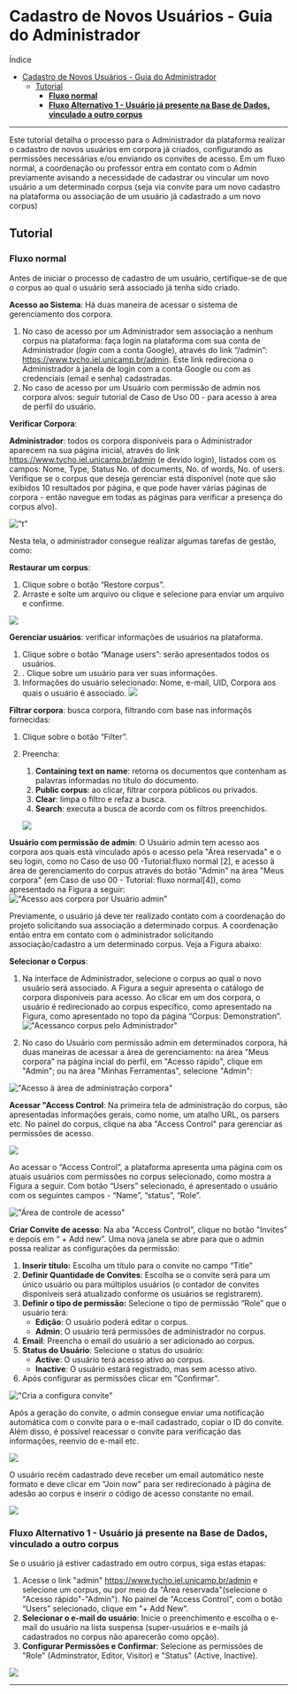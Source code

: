 # Cadastro de Novos Usuários - Guia do Administrador

Índice

- [Cadastro de Novos Usuários - Guia do Administrador](#cadastro-de-novos-usuários---guia-do-administrador)
  - [Tutorial](#tutorial)
    - [**Fluxo normal**](#fluxo-normal)
    - [**Fluxo Alternativo 1 - Usuário já presente na Base de Dados, vinculado a outro corpus**](#fluxo-alternativo-1---usuário-já-presente-na-base-de-dados-vinculado-a-outro-corpus)

---

Este tutorial detalha o processo para o Administrador da plataforma realizar o cadastro de novos usuários em corpora já criados, configurando as permissões necessárias e/ou enviando os convites de acesso. Em um fluxo normal, a coordenação ou professor entra em contato com o Admin previamente avisando a necessidade de cadastrar ou vincular um novo usuário a um determinado corpus (seja via convite para um novo cadastro na plataforma ou associação de um usuário já cadastrado a um novo corpus)

<!--REVISAR: ver com o Luis se vai haver modificação no processo de solicitação de cadastro-->

## Tutorial

### **Fluxo normal**

Antes de iniciar o processo de cadastro de um usuário, certifique-se de que o corpus ao qual o usuário será associado já tenha sido criado.

**Acesso ao Sistema**: Há duas maneira de acessar o sistema de gerenciamento dos corpora.

1.  No caso de acesso por um Administrador sem associação a nenhum corpus na plataforma: faça login na plataforma com sua conta de Administrador (_login_ com a conta Google), através do link “/admin”: <https://www.tycho.iel.unicamp.br/admin>. Este link redireciona o Administrador à janela de login com a conta Google ou com as credenciais (email e senha) cadastradas.
2.  No caso de acesso por um Usuário com permissão de admin nos corpora alvos: seguir tutorial de Caso de Uso 00 - para acesso à area de perfil do usuário.

**Verificar Corpora**:

**Administrador**: todos os corpora disponíveis para o Administrador aparecem na sua página inicial, através do link <https://www.tycho.iel.unicamp.br/admin> (e devido login), listados com os campos: Nome, Type, Status No. of documents, No. of words, No. of users. Verifique se o corpus que deseja gerenciar está disponível (note que são exibidos 10 resultados por página, e que pode haver várias páginas de corpora - então navegue em todas as páginas para verificar a presença do corpus alvo).

!["t"](./images/rnu/tycho_admin_50.png)

Nesta tela, o administrador consegue realizar algumas tarefas de gestão, como:

**Restaurar um corpus**:

1.  Clique sobre o botão “Restore corpus”.
2.  Arraste e solte um arquivo ou clique e selecione para enviar um arquivo e confirme.

![](./images/rnu/tycho_admin_51.png)

**Gerenciar usuários**: verificar informações de usuários na plataforma.

1.  Clique sobre o botão “Manage users”: serão apresentados todos os usuários.
2.  . Clique sobre um usuário para ver suas informações.
3.  Informações do usuário selecionado: Nome, e-mail, UID, Corpora aos quais o usuário é associado.
    ![](./images/rnu/tycho_admin_52.png)

**Filtrar corpora**: busca corpora, filtrando com base nas informaçõs fornecidas:

1.  Clique sobre o botão “Filter”.
2.  Preencha:

    1. **Containing text on name**: retorna os documentos que contenham as palavras informadas no título do documento.
    2. **Public corpus**: ao clicar, filtrar corpora públicos ou privados.
    3. **Clear**: limpa o filtro e refaz a busca.
    4. **Search**: executa a busca de acordo com os filtros preenchidos.

    ![](./images/rnu/tycho_admin_54.png)

**Usuário com permissão de admin**: O Usuário admin tem acesso aos corpora aos quais está vínculado após o acesso pela "Área reservada" e o seu login, como no Caso de uso 00 -Tutorial:fluxo normal [2], e acesso à área de gerenciamento do corpus através do botão "Admin" na área "Meus corpora" (em Caso de uso 00 - Tutorial: fluxo normal[4]), como apresentado na Figura a seguir:<br>
!["Acesso aos corpora por Usuário admin"](./images/rnu/perfil_plataforma.png)

Previamente, o usuário já deve ter realizado contato com a coordenação do projeto solicitando sua associação a determinado corpus. A coordenação então entra em contato com o administrador solicitando associação/cadastro a um determinado corpus. Veja a Figura abaixo:

**Selecionar o Corpus**:

1.  Na interface de Administrador, selecione o corpus ao qual o novo usuário será associado. A Figura a seguir apresenta o catálogo de corpora disponíveis para acesso. Ao clicar em um dos corpora, o usuário é redirecionado ao corpus específico, como apresentado na Figura, como apresentado no topo da página “Corpus: Demonstration”.<br>
    !["Acessanco corpus pelo Administrador"](./images/rnu/selecionando_corpus_demo.png)

2.  No caso do Usuário com permissão admin em determinados corpora, há duas maneiras de acessar a área de gerenciamento: na área "Meus corpora" na página incial do perfil, em "Acesso rápido", clique em "Admin"; ou na área "Minhas Ferramentas", selecione "Admin":

!["Acesso à área de administração corpora"](./images/rnu/acesso_rapido_admin.png)

**Acessar "Access Control**: Na primeira tela de administração do corpus, são apresentadas informações gerais, como nome, um atalho URL, os parsers etc. No painel do corpus, clique na aba "Access Control" para gerenciar as permissões de acesso.

![](./images/rnu/tycho_admin_55.png)

Ao acessar o “Access Control”, a plataforma apresenta uma página com os atuais usuários com permissões no corpus selecionado, como mostra a Figura a seguir. Com botão “Users” selecionado, é apresentado o usuário com os seguintes campos - “Name”, “status”, “Role”.

!["Área de controle de acesso"](./images/rnu/access_control_acessado.png)

**Criar Convite de acesso**: Na aba "Access Control", clique no botão "Invites" e depois em “ + Add new”. Uma nova janela se abre para que o admin possa realizar as configurações da permissão:

1.  **Inserir título:** Escolha um título para o convite no campo “Title”
2.  **Definir Quantidade de Convites**: Escolha se o convite será para um único usuário ou para múltiplos usuários (o contador de convites disponíveis será atualizado conforme os usuários se registrarem).
3.  **Definir o tipo de permissão:** Selecione o tipo de permissão “Role” que o usuário terá:
    - **Edição**: O usuário poderá editar o corpus.
    - **Admin**: O usuário terá permissões de administrador no corpus.
4.  **Email**: Preencha o email do usuário a ser adicionado ao corpus.
5.  **Status do Usuário**: Selecione o status do usuário:
    - **Active**: O usuário terá acesso ativo ao corpus.
    - **Inactive**: O usuário estará registrado, mas sem acesso ativo.
6.  Após configurar as permissões clicar em "Confirmar".

!["Cria a configura convite"](./images/rnu/invites_2.png)

Após a geração do convite, o admin consegue enviar uma notificação automática com o convite para o e-mail cadastrado, copiar o ID do convite. Além disso, é possível reacessar o convite para verificação das informações, reenvio do e-mail etc.

![](./images/rnu/tycho_admin_56.png)

O usuário recém cadastrado deve receber um email automático neste formato e deve clicar em "Join now" para ser redirecionado à página de adesão ao corpus e inserir o código de acesso constante no email.

![](./images/rnu/invites_4.png)

### **Fluxo Alternativo 1 - Usuário já presente na Base de Dados, vinculado a outro corpus**

Se o usuário já estiver cadastrado em outro corpus, siga estas etapas:

1. Acesse o link "admin" <https://www.tycho.iel.unicamp.br/admin> e selecione um corpus, ou por meio da "Área reservada"(selecione o "Acesso rápido"-"Admin"). No painel de "Access Control", com o botão “Users” selecionado, clique em "+ Add New".
2. **Selecionar o e-mail do usuário**: Inicie o preenchimento e escolha o e-mail do usuário na lista suspensa (super-usuários e e-mails já cadastrados no corpus não aparecerão como opção).
3. **Configurar Permissões e Confirmar**: Selecione as permissões de "Role" (Adminstrator, Editor, Visitor) e "Status" (Active, Inactive).

![](./images/rnu/admin_cadastro_1.png)

---
